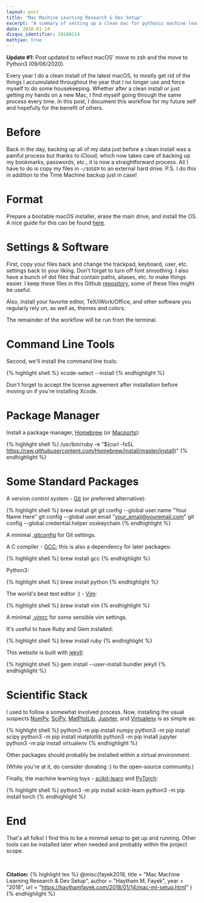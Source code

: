 ```yaml
---
layout: post
title: "Mac Machine Learning Research & Dev Setup"
excerpt: "A summary of setting up a clean mac for pythonic machine learning research and development."
date: 2018-01-14
disqus_identifier: 20180114
mathjax: true
---
```


**Update #1:** Post updated to reflect macOS' move to zsh and the move to Python3 (09/06/2020). 

Every year I do a clean install of the latest macOS, to mostly get rid of the things I accumulated throughout the year that I no longer use and force myself to do some housekeeping. 
Whether after a clean install or just getting my hands on a new Mac, I find myself going through the same process every time.
In this post, I document this workflow for my future self and hopefully for the benefit of others. 

# Before

Back in the day, backing up all of my data just before a clean install was a painful process but thanks to iCloud, which now takes care of backing up my bookmarks, passwords, etc., it is now a straightforward process.
All I have to do is copy my files in `~/$USER` to an external hard drive. 
P.S. I do this in addition to the Time Machine backup just in case!

# Format

Prepare a bootable macOS installer, erase the main drive, and install the OS.
A nice guide for this can be found [here](https://www.macrumors.com/how-to/perform-clean-install-macos-catalina/).

# Settings & Software

First, copy your files back and change the trackpad, keyboard, user, etc. settings back to your liking.
Don't forget to turn off font smoothing. 
I also have a bunch of dot files that contain paths, aliases, etc. to make things easier. 
I keep these files in this Github [repository](https://github.com/haythamfayek/dotfiles), some of these files might be useful.

Also, install your favorite editor, TeX/iWork/Office, and other software you regularly rely on, as well as, themes and colors.

The remainder of the workflow will be run from the terminal.

# Command Line Tools

Second, we'll install the command line tools:

{% highlight shell %}
xcode-select --install 
{% endhighlight %}

Don't forget to accept the license agreement after installation before moving on if you're installing Xcode.

# Package Manager

Install a package manager, [Homebrew](https://brew.sh) (or [Macports](https://www.macports.org)):

{% highlight shell %}
/usr/bin/ruby -e "$(curl -fsSL https://raw.githubusercontent.com/Homebrew/install/master/install)"
{% endhighlight %}

# Some Standard Packages

A version control system - [Git](https://git-scm.com/) (or preferred alternative): 

{% highlight shell %}
brew install git
git config --global user.name "Your Name Here"
git config --global user.email "your_email@youremail.com"
git config --global credential.helper osxkeychain
{% endhighlight %}

A minimal [.gitconfig](https://github.com/haythamfayek/dotfiles/.gitconfig) for Git settings.

A C compiler - [GCC](https://gcc.gnu.org); this is also a dependency for later packages:

{% highlight shell %}
brew install gcc
{% endhighlight %}

Python3:

{% highlight shell %}
brew install python
{% endhighlight %}

The world's best text editor :) - [Vim](http://www.vim.org): 

{% highlight shell %}
brew install vim
{% endhighlight %}

A minimal [.vimrc](https://github.com/haythamfayek/dotfiles/.vimrc) for some sensible vim settings.

It's useful to have Ruby and Gem installed:

{% highlight shell %}
brew install ruby
{% endhighlight %}

This website is built with [jekyll](https://jekyllrb.com):

{% highlight shell %}
gem install --user-install bundler jekyll
{% endhighlight %}

# Scientific Stack

I used to follow a somewhat involved process. 
Now, installing the usual suspects [NumPy](http://www.numpy.org), [SciPy](https://www.scipy.org), [MatPlotLib](https://matplotlib.org), [Jupyter](http://jupyter.org), and [Virtualenv](https://virtualenv.pypa.io/en/stable/) is as simple as:

{% highlight shell %}
python3 -m pip install numpy
python3 -m pip install scipy
python3 -m pip install matplotlib
python3 -m pip install jupyter
python3 -m pip install virtualenv
{% endhighlight %}

Other packages should probably be installed within a virtual environment.

(While you're at it, do consider donating :) to the open-source community.)

Finally, the machine learning toys - [scikit-learn](http://scikit-learn.org) and [PyTorch](http://pytorch.org): 

{% highlight shell %}
python3 -m pip install scikit-learn
python3 -m pip install torch
{% endhighlight %}

# End

That's all folks!
I find this to be a minimal setup to get up and running.
Other tools can be installed later when needed and probably within the project scope. 

<br>

**Citation:**
{% highlight tex %}
@misc{fayek2018,
  title   = "Mac Machine Learning Research & Dev Setup",
  author  = "Haytham M. Fayek",
  year    = "2018",
  url     = "https://haythamfayek.com/2018/01/14/mac-ml-setup.html"
}
{% endhighlight %}
